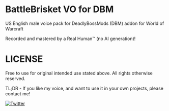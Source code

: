 # BattleBrisket VO for DBM

US English male voice pack for DeadlyBossMods (DBM) addon for World of Warcraft

Recorded and mastered by a Real Human:tm: (no AI generation)!

# LICENSE

Free to use for original intended use stated above. All rights otherwise reserved.

TL;DR - If you like my voice, and want to use it in your own projects, please contact me!

[![Twitter](https://img.shields.io/twitter/url/https/twitter.com/battlebrisket.svg?style=social&label=%20%40battlebrisket)](https://twitter.com/battlebrisket)
